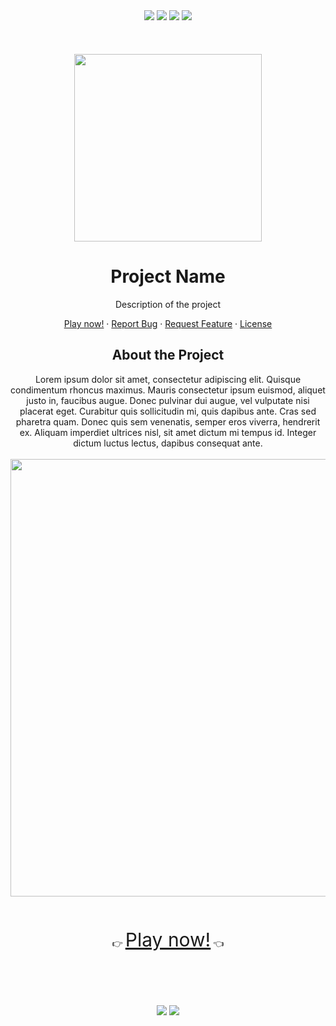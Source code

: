 <div align="center">
  <img src="https://img.shields.io/github/languages/code-size/carolsvntos/READMEtemplate">
  <img src="https://img.shields.io/website?url=https%3A%2F%2Fcarolsvntos.github.io%2FREADMEtemplate%2F">
  <img src="https://img.shields.io/github/stars/carolsvntos/READMEtemplate?style=social">
  <img src="https://img.shields.io/twitter/follow/carolsvntos?style=social">
  <br /><br /><br /><br />
</div>
<div align="center">
  <img src="https://popularanime.com.br/wp-content/uploads/2022/05/spy-x-family-personagens.jpg" width="300">
  <h1 align="center">Project Name</h3>
  <p>Description of the project</p>
  <p>
    <a href="https://carolsvntos.github.io/READMEtemplate/">Play now!</a>
    ·
    <a href="https://github.com/carolsvntos/jogo-memoria/issues">Report Bug</a>
    ·
    <a href="https://github.com/carolsvntos/jogo-memoria/issues">Request Feature</a>
    ·
    <a href="https://github.com/carolsvntos/jogo-memoria/blob/master/LICENSE.md">License</a>
  </p>
</div>
<div align="center">
  <h2>About the Project</h2>
</div>
<div align="center">
  Lorem ipsum dolor sit amet, consectetur adipiscing elit. Quisque condimentum rhoncus maximus. Mauris consectetur ipsum euismod, aliquet justo in, faucibus augue.   Donec pulvinar dui augue, vel vulputate nisi placerat eget. Curabitur quis sollicitudin mi, quis dapibus ante. Cras sed pharetra quam. Donec quis sem venenatis, semper eros viverra, hendrerit ex. Aliquam imperdiet ultrices nisl, sit amet dictum mi tempus id. Integer dictum luctus lectus, dapibus consequat ante.
  <br /><br />
</div>
<div align="center">
  <img src="https://user-images.githubusercontent.com/1522117/188444956-45ae9fb2-60aa-41ce-bef4-3ed88a8d0627.png" width="700">
  <br /><br /><br /><br />
</div>
<div align="center">
 👉 <a href="https://carolsvntos.github.io/jogo-memoria/" style="font-size:30px;">Play now!</a> 👈
 <br /><br /><br /><br /><br /><br />
</div>
<div align="center">
  <img src="https://img.shields.io/badge/JavaScript-F7DF1E?style=for-the-badge&logo=javascript&logoColor=black">
  <img src="https://img.shields.io/badge/CSS3-1572B6?style=for-the-badge&logo=css3&logoColor=white">
</div>

